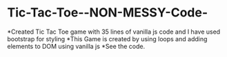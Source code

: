 # Tic-Tac-Toe--NON-MESSY-Code-
*Created Tic Tac Toe game with 35 lines of vanilla js code and I have used bootstrap for styling
*This Game is created by using loops and adding elements to DOM using vanilla js
*See the code.
